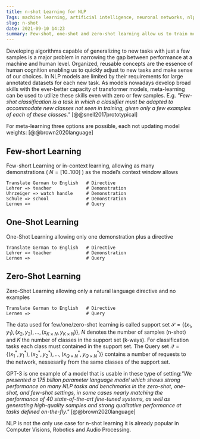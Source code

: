 ```yaml
---
title: n-shot Learning for NLP
Tags: machine learning, artificial intelligence, neuronal networks, nlp
slug: n-shot
date: 2021-09-10 14:23
summary: Few-shot, one-shot and zero-shot learning allow us to train models with minimal data in a way even more similar to how we humans learn.
--- 
```


Developing algorithms capable of generalizing to new tasks with just a few samples is a major problem in narrowing the gap between performance at a machine and human level. Organized, reusable concepts are the essence of human cognition enabling us to quickly adjust to new tasks and make sense of our choices. In NLP models are limited by their requirements for large annotated datasets for each new task. As models nowadays develop broad skills with the ever-better capacity of transformer models, meta-learning can be used to utilize these skills even with zero or few samples. E.g. *"Few-shot classification  is a task in which a classifier must be adapted to accommodate new classes not seen in training, given only a few examples of each of these classes."* [@@snell2017prototypical]

For meta-learning three options are possible, each not updating model weights: [@@brown2020language]

## Few-short Learning
Few-short Learning or in-context learning, allowing as many demonstrations ( $N=[10..100]$ ) as the model’s context window allows
~~~{#lst:fewshot .py caption="Example for Few Short Learning Input with N=3"}
Translate German to English   # Directive
Lehrer => teacher             # Demonstration
Uhrzeiger => watch handle     # Demonstration
Schule => school              # Demonstration
Lernen =>                     # Query
~~~

## One-Shot Learning
One-Shot Learning allowing only one demonstration plus a directive
~~~{#lst:oneshot .py caption="Example for One-Short Learning Input with (N=1)"}
Translate German to English   # Directive
Lehrer => teacher             # Demonstration
Lernen =>                     # Query
~~~
## Zero-Shot Learning
Zero-Shot Learning allowing only a natural language directive and no examples
~~~{#lst:zeroshot .py caption="Example for One-Short Learning Input (N=0)"}
Translate German to English   # Directive
Lernen =>                     # Query
~~~

The data used for few/one/zero-shot learning is called support set $\mathcal{S}=\left\{\left(x_{1}, y_{1}\right),\left(x_{2}, y_{2}\right), \ldots,\left(x_{K \times N}, y_{K \times N}\right)\right\}$, $N$ denotes the number of samples (n-shot) and $K$ the number of classes in the support set (k-ways). For classification tasks each class must contained in the support set. The Query set $\mathcal{Q}=\left\{\left(x_{1}^{*}, y_{1}^{*}\right),\left(x_{2}^{*}, y_{2}^{*}\right), \ldots,\left(x_{Q \times N}^{*}, y_{Q \times N}^{*}\right)\right\}$ contains a number of requests to the network, nessesarily from the same classes of the support set.

GPT-3 is one example of a model that is usable in these type of setting:*"We presented a 175 billion parameter language model which shows strong performance on many NLP tasks and benchmarks in the zero-shot, one-shot, and few-shot settings, in some cases nearly matching the performance of 40 state-of-the-art fine-tuned systems, as well as generating high-quality samples and strong qualitative performance at tasks defined on-the-fly."* [@@brown2020language]

NLP is not the only use case for n-shot learning it is already popular in Computer Visions, Robotics and Audio Processing.